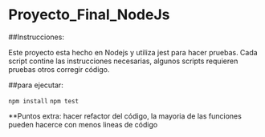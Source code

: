 # Proyecto_Final_NodeJs

##Instrucciones:

Este proyecto esta hecho en Nodejs y utiliza jest para hacer pruebas.
Cada script contine las instrucciones necesarias, algunos scripts requieren pruebas otros corregir código.

##para ejecutar:

```npm install```
```npm test```


**Puntos extra: hacer refactor del código, la mayoria de las funciones pueden hacerce con menos lineas de código
